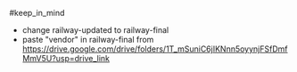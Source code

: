 #keep_in_mind
- change railway-updated to railway-final
- paste "vendor" in railway-final from  https://drive.google.com/drive/folders/1T_mSuniC6jIKNnn5oyynjFSfDmfMmV5U?usp=drive_link 
